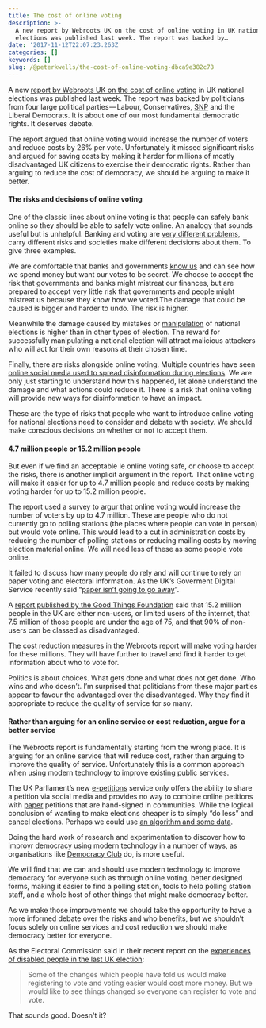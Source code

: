 ```yaml
---
title: The cost of online voting
description: >-
  A new report by Webroots UK on the cost of online voting in UK national
  elections was published last week. The report was backed by…
date: '2017-11-12T22:07:23.263Z'
categories: []
keywords: []
slug: /@peterkwells/the-cost-of-online-voting-dbca9e382c78
---
```


A new [report by Webroots UK on the cost of online voting](https://webrootsdemocracy.org/2017/11/09/cost-of-voting-report-launch/) in UK national elections was published last week. The report was backed by politicians from four large political parties — Labour, Conservatives, [SNP](https://hackernoon.com/tagged/snp) and the Liberal Democrats. It is about one of our most fundamental democratic rights. It deserves debate.

The report argued that online voting would increase the number of voters and reduce costs by 26% per vote. Unfortunately it missed significant risks and argued for saving costs by making it harder for millions of mostly disadvantaged UK citizens to exercise their democratic rights. Rather than arguing to reduce the cost of democracy, we should be arguing to make it better.

#### The risks and decisions of online voting

One of the classic lines about online voting is that people can safely bank online so they should be able to safely vote online. An analogy that sounds useful but is unhelpful. Banking and voting are [very different problems](https://www.verifiedvoting.org/resources/internet-voting/vote-online/), carry different risks and societies make different decisions about them. To give three examples.

We are comfortable that banks and governments [know us](https://en.wikipedia.org/wiki/Know_your_customer) and can see how we spend money but want our votes to be secret. We choose to accept the risk that governments and banks might mistreat our finances, but are prepared to accept very little risk that governments and people might mistreat us because they know how we voted.The damage that could be caused is bigger and harder to undo. The risk is higher.

Meanwhile the damage caused by mistakes or [manipulation](https://hackernoon.com/tagged/manipulation) of national elections is higher than in other types of election. The reward for successfully manipulating a national election will attract malicious attackers who will act for their own reasons at their chosen time.

Finally, there are risks alongside online voting. Multiple countries have seen [online social media used to spread disinformation during elections](https://www.economist.com/news/briefing/21730870-economy-based-attention-easily-gamed-once-considered-boon-democracy-social-media). We are only just starting to understand how this happened, let alone understand the damage and what actions could reduce it. There is a risk that online voting will provide new ways for disinformation to have an impact.

These are the type of risks that people who want to introduce online voting for national elections need to consider and debate with society. We should make conscious decisions on whether or not to accept them.

#### 4.7 million people or 15.2 million people

But even if we find an acceptable le online voting safe, or choose to accept the risks, there is another implicit argument in the report. That online voting will make it easier for up to 4.7 million people and reduce costs by making voting harder for up to 15.2 million people.

The report used a survey to argur that online voting would increase the number of voters by up to 4.7 million. These are people who do not currently go to polling stations (the places where people can vote in person) but would vote online. This would lead to a cut in administration costs by reducing the number of polling stations or reducing mailing costs by moving election material online. We will need less of these as some people vote online.

It failed to discuss how many people do rely and will continue to rely on paper voting and electoral information. As the UK’s Goverment Digital Service recently said “[paper isn’t going to go away](https://governmentasaplatform.blog.gov.uk/2017/09/15/collecting-information/)”.

A [report published by the Good Things Foundation](https://www.goodthingsfoundation.org/research-publications/real-digital-divide) said that 15.2 million people in the UK are either non-users, or limited users of the internet, that 7.5 million of those people are under the age of 75, and that 90% of non-users can be classed as disadvantaged.

The cost reduction measures in the Webroots report will make voting harder for these millions. They will have further to travel and find it harder to get information about who to vote for.

Politics is about choices. What gets done and what does not get done. Who wins and who doesn’t. I’m surprised that politicians from these major parties appear to favour the advantaged over the disadvantaged. Why they find it appropriate to reduce the quality of service for so many.

#### Rather than arguing for an online service or cost reduction, argue for a better service

The Webroots report is fundamentally starting from the wrong place. It is arguing for an online service that will reduce cost, rather than arguing to improve the quality of service. Unfortunately this is a common approach when using modern technology to improve existing public services.

The UK Parliament’s new [e-petitions](https://petition.parliament.uk) service only offers the ability to share a petition via social media and provides no way to combine online petitions with [paper](http://www.parliament.uk/get-involved/sign-a-petition/paper-petitions/) petitions that are hand-signed in communities. While the logical conclusion of wanting to make elections cheaper is to simply “do less” and cancel elections. Perhaps we could use [an algorithm and some data](https://en.wikipedia.org/wiki/Franchise_%28short_story%29).

Doing the hard work of research and experimentation to discover how to improvr democracy using modern technology in a number of ways, as organisations like [Democracy Club](https://democracyclub.org.uk) do, is more useful.

We will find that we can and should use modern technology to improve democracy for everyone such as through online voting, better designed forms, making it easier to find a polling station, tools to help polling station staff, and a whole host of other things that might make democracy better.

As we make those improvements we should take the opportunity to have a more informed debate over the risks and who benefits, but we shouldn’t focus solely on online services and cost reduction we should make democracy better for everyone.

As the Electoral Commission said in their recent report on the [experiences of disabled people in the last UK election](https://www.electoralcommission.org.uk/__data/assets/pdf_file/0008/237194/Accessibility-report-call-for-evidence.pdf):

> Some of the changes which people have told us would make registering to vote and voting easier would cost more money. But we would like to see things changed so everyone can register to vote and vote.

That sounds good. Doesn't it?